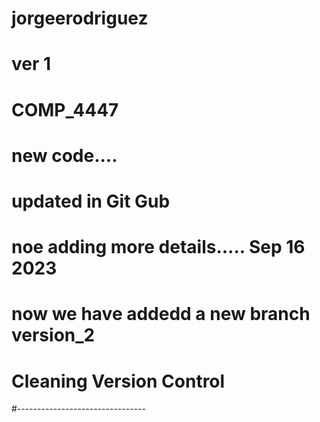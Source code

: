 # jorgeerodriguez
# ver 1
# COMP_4447
# new code....
# updated in Git Gub
# noe adding more details..... Sep 16 2023
# now we have addedd a new branch version_2
#
#
# Cleaning Version Control 
#--------------------------------
